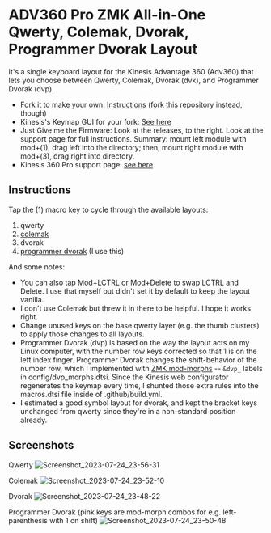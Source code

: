 # ADV360 Pro ZMK All-in-One Qwerty, Colemak, Dvorak, Programmer Dvorak Layout

It's a single keyboard layout for the Kinesis Advantage 360 (Adv360) that lets you choose between Qwerty, Colemak, Dvorak (dvk), and Programmer Dvorak (dvp).

- Fork it to make your own: [Instructions](https://github.com/KinesisCorporation/Adv360-Pro-ZMK
) (fork this repository instead, though)
- Kinesis's Keymap GUI for your fork: [See here](https://kinesiscorporation.github.io/Adv360-Pro-GUI)
- Just Give me the Firmware: Look at the releases, to the right. Look at the support page for full instructions. Summary: mount left module with mod+(1), drag left into the directory; then, mount right module with mod+(3), drag right into directory.
- Kinesis 360 Pro support page: [see here](https://kinesis-ergo.com/support/kb360pro/)

## Instructions

Tap the (1) macro key to cycle through the available layouts:

1. qwerty
2. [colemak](colemak.com)
3. dvorak
4. [programmer dvorak](https://www.kaufmann.no/roland/dvorak/) (I use this)

And some notes:

- You can also tap Mod+LCTRL or Mod+Delete to swap LCTRL and Delete. I use that myself but didn't set it by default to keep the layout vanilla.
- I don't use Colemak but threw it in there to be helpful. I hope it works right.
- Change unused keys on the base qwerty layer (e.g. the thumb clusters) to apply those changes to all layouts.
- Programmer Dvorak (dvp) is based on the way the layout acts on my Linux computer, with the number row keys corrected so that 1 is on the left index finger. Programmer Dvorak changes the shift-behavior of the number row, which I implemented with [ZMK mod-morphs](https://zmk.dev/docs/behaviors/mod-morph) -- `&dvp_` labels in config/dvp_morphs.dtsi. Since the Kinesis web configurator regenerates the keymap every time, I shunted those extra rules into the macros.dtsi file inside of .github/build.yml.
- I estimated a good symbol layout for dvorak, and kept the bracket keys unchanged from qwerty since they're in a non-standard position already.

## Screenshots
Qwerty
![Screenshot_2023-07-24_23-56-31](https://github.com/sabslikesobs/Adv360-Pro-ZMK/assets/57574500/fa9b7276-36e9-459d-ba7d-eedc9cb5a10e)

Colemak
![Screenshot_2023-07-24_23-52-10](https://github.com/sabslikesobs/Adv360-Pro-ZMK/assets/57574500/013a2325-04d3-4c9c-b66d-767eedd28308)

Dvorak
![Screenshot_2023-07-24_23-48-22](https://github.com/sabslikesobs/Adv360-Pro-ZMK/assets/57574500/c6e0d77f-8694-464f-8fbe-1edac22e5911)

Programmer Dvorak (pink keys are mod-morph combos for e.g. left-parenthesis with 1 on shift)
![Screenshot_2023-07-24_23-50-48](https://github.com/sabslikesobs/Adv360-Pro-ZMK/assets/57574500/22d6c1fd-43b2-4e89-8531-a25eb69374bb)


